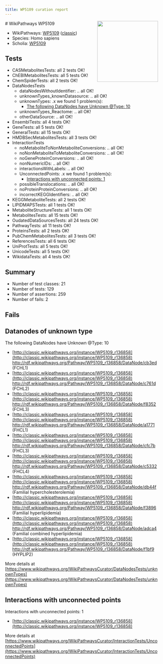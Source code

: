 ```yaml
---
title: WP5109 curation report
---
```


<img style="float: right; width: 200px" src="https://upload.wikimedia.org/wikipedia/commons/thumb/8/83/Wplogo_with_text_500.png/640px-Wplogo_with_text_500.png" />
# WikiPathways WP5109

* WikiPathways: [WP5109](https://wikipathways.org/pathways/WP5109) ([classic](https://classic.wikipathways.org/instance/WP5109))
* Species: Homo sapiens
* Scholia: [WP5109](https://scholia.toolforge.org/wikipathways/WP5109)
## Tests
* CASMetabolitesTests: all 2 tests OK!
* ChEBIMetabolitesTests: all 5 tests OK!
* ChemSpiderTests: all 2 tests OK!
* DataNodesTests
    * dataNodesWithoutIdentifier: .. all OK!
    * unknownTypes_knownDatasource: .. all OK!
    * unknownTypes: .x we found 1 problem(s):
        * [The following DataNodes have Unknown @Type: 10](#ef950831)
    * unknownTypes_Reactome: .. all OK!
    * otherDataSource: .. all OK!
* EnsemblTests: all 4 tests OK!
* GeneTests: all 5 tests OK!
* GeneralTests: all 15 tests OK!
* HMDBSecMetabolitesTests: all 3 tests OK!
* InteractionTests
    * noMetaboliteToNonMetaboliteConversions: .. all OK!
    * noNonMetaboliteToMetaboliteConversions: .. all OK!
    * noGeneProteinConversions: .. all OK!
    * nonNumericIDs: .. all OK!
    * interactionsWithLabels: .. all OK!
    * UnconnectedPoints: .x we found 1 problem(s):
        * [Interactions with unconnected points: 1](#35a61ad9)
    * possibleTranslocations: .. all OK!
    * noProteinProteinConversions: .. all OK!
    * incorrectKEGGIdentifiers: .. all OK!
* KEGGMetaboliteTests: all 2 tests OK!
* LIPIDMAPSTests: all 1 tests OK!
* MetaboliteStructureTests: all 1 tests OK!
* MetabolitesTests: all 15 tests OK!
* OudatedDataSourcesTests: all 24 tests OK!
* PathwayTests: all 11 tests OK!
* ProteinsTests: all 2 tests OK!
* PubChemMetabolitesTests: all 3 tests OK!
* ReferencesTests: all 6 tests OK!
* UniProtTests: all 5 tests OK!
* UnicodeTests: all 5 tests OK!
* WikidataTests: all 4 tests OK!


## Summary

* Number of test classes: 21
* Number of tests: 129
* Number of assertions: 259
* Number of fails: 2

## Fails

<a name="ef950831" />

## Datanodes of unknown type

The following DataNodes have Unknown @Type: 10

* [http://classic.wikipathways.org/instance/WP5109_r136858](http://classic.wikipathways.org/instance/WP5109_r136858) http://rdf.wikipathways.org/Pathway/WP5109_r136858/DataNode/cb3ed (FCHL1)
* [http://classic.wikipathways.org/instance/WP5109_r136858](http://classic.wikipathways.org/instance/WP5109_r136858) http://rdf.wikipathways.org/Pathway/WP5109_r136858/DataNode/c761d (FCHL2)
* [http://classic.wikipathways.org/instance/WP5109_r136858](http://classic.wikipathways.org/instance/WP5109_r136858) http://rdf.wikipathways.org/Pathway/WP5109_r136858/DataNode/f8352 (FCHL3)
* [http://classic.wikipathways.org/instance/WP5109_r136858](http://classic.wikipathways.org/instance/WP5109_r136858) http://rdf.wikipathways.org/Pathway/WP5109_r136858/DataNode/a1771 (FHCL1)
* [http://classic.wikipathways.org/instance/WP5109_r136858](http://classic.wikipathways.org/instance/WP5109_r136858) http://rdf.wikipathways.org/Pathway/WP5109_r136858/DataNode/cfc7b (FHCL3)
* [http://classic.wikipathways.org/instance/WP5109_r136858](http://classic.wikipathways.org/instance/WP5109_r136858) http://rdf.wikipathways.org/Pathway/WP5109_r136858/DataNode/c5332 (FHCL4)
* [http://classic.wikipathways.org/instance/WP5109_r136858](http://classic.wikipathways.org/instance/WP5109_r136858) http://rdf.wikipathways.org/Pathway/WP5109_r136858/DataNode/db44f (Familial
hypercholesterolemia)
* [http://classic.wikipathways.org/instance/WP5109_r136858](http://classic.wikipathways.org/instance/WP5109_r136858) http://rdf.wikipathways.org/Pathway/WP5109_r136858/DataNode/f3896 (Familial
hyperlipidemia)
* [http://classic.wikipathways.org/instance/WP5109_r136858](http://classic.wikipathways.org/instance/WP5109_r136858) http://rdf.wikipathways.org/Pathway/WP5109_r136858/DataNode/adca4 (Familial combined 
hyperlipidemia)
* [http://classic.wikipathways.org/instance/WP5109_r136858](http://classic.wikipathways.org/instance/WP5109_r136858) http://rdf.wikipathways.org/Pathway/WP5109_r136858/DataNode/f1bf9 (HYPLIP2)


More details at [https://www.wikipathways.org/WikiPathwaysCurator/DataNodesTests/unknownTypes](https://www.wikipathways.org/WikiPathwaysCurator/DataNodesTests/unknownTypes)

<a name="35a61ad9" />

## Interactions with unconnected points

Interactions with unconnected points: 1

* [http://classic.wikipathways.org/instance/WP5109_r136858](http://classic.wikipathways.org/instance/WP5109_r136858)


More details at [https://www.wikipathways.org/WikiPathwaysCurator/InteractionTests/UnconnectedPoints](https://www.wikipathways.org/WikiPathwaysCurator/InteractionTests/UnconnectedPoints)

